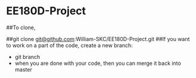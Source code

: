 # EE180D-Project

##To clone, 

##git clone git@github.com:William-SKC/EE180D-Project.git
##If you want to work on a part of the code, create a new branch:
* git branch <branch name>
* when you are done with your code, then you can merge it back into master